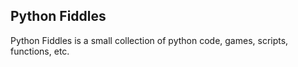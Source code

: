 ## Python Fiddles

Python Fiddles is a small collection of python code, games, scripts, functions, etc.
